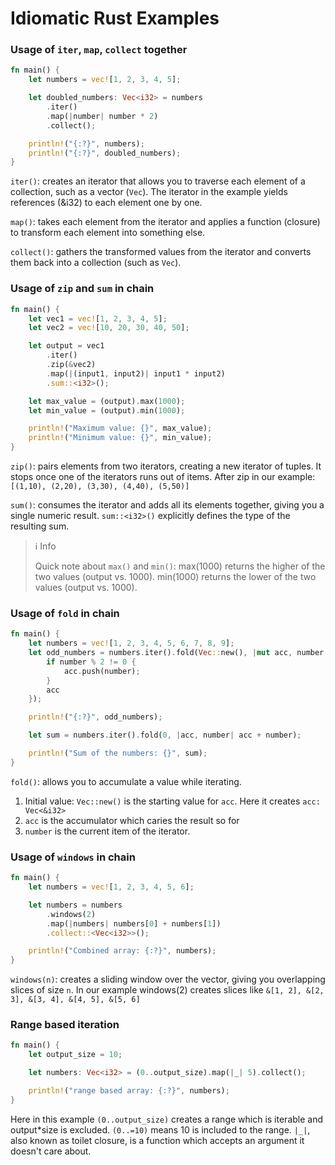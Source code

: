 # Idiomatic Rust Examples

### Usage of `iter`, `map`, `collect` together

```rust
fn main() {
    let numbers = vec![1, 2, 3, 4, 5];

    let doubled_numbers: Vec<i32> = numbers
        .iter()
        .map(|number| number * 2)
        .collect();

    println!("{:?}", numbers);
    println!("{:?}", doubled_numbers);
}
```

`iter()`: creates an iterator that allows you to traverse each element of a collection, such as a vector (`Vec`). The iterator in the example yields references (&i32) to each element one by one.

`map()`: takes each element from the iterator and applies a function (closure) to transform each element into something else.

`collect()`: gathers the transformed values from the iterator and converts them back into a collection (such as `Vec`).

### Usage of `zip` and `sum` in chain

```rust
fn main() {
    let vec1 = vec![1, 2, 3, 4, 5];
    let vec2 = vec![10, 20, 30, 40, 50];

    let output = vec1
        .iter()
        .zip(&vec2)
        .map(|(input1, input2)| input1 * input2)
        .sum::<i32>();

    let max_value = (output).max(1000);
    let min_value = (output).min(1000);

    println!("Maximum value: {}", max_value);
    println!("Minimum value: {}", min_value);
}
```

`zip()`: pairs elements from two iterators, creating a new iterator of tuples. It stops once one of the iterators runs out of items.
After zip in our example: `[(1,10), (2,20), (3,30), (4,40), (5,50)]`

`sum()`: consumes the iterator and adds all its elements together, giving you a single numeric result. `sum::<i32>()` explicitly defines the type of the resulting sum.

> ℹ️ Info
>
> Quick note about `max()` and `min()`:
> max(1000) returns the higher of the two values (output vs. 1000). min(1000) returns the lower of the two values (output vs. 1000).

### Usage of `fold` in chain

```rust
fn main() {
    let numbers = vec![1, 2, 3, 4, 5, 6, 7, 8, 9];
    let odd_numbers = numbers.iter().fold(Vec::new(), |mut acc, number| {
        if number % 2 != 0 {
            acc.push(number);
        }
        acc
    });

    println!("{:?}", odd_numbers);

    let sum = numbers.iter().fold(0, |acc, number| acc + number);

    println!("Sum of the numbers: {}", sum);
}
```

`fold()`: allows you to accumulate a value while iterating.

1. Initial value: `Vec::new()` is the starting value for `acc`. Here it creates `acc: Vec<&i32>`
2. `acc` is the accumulator which caries the result so for
3. `number` is the current item of the iterator.

### Usage of `windows` in chain

```rust
fn main() {
    let numbers = vec![1, 2, 3, 4, 5, 6];

    let numbers = numbers
        .windows(2)
        .map(|numbers| numbers[0] + numbers[1])
        .collect::<Vec<i32>>();

    println!("Combined array: {:?}", numbers);
}
```

`windows(n)`: creates a sliding window over the vector, giving you overlapping slices of size `n`.
In our example windows(2) creates slices like `&[1, 2], &[2, 3], &[3, 4], &[4, 5], &[5, 6]`

### Range based iteration

```rust
fn main() {
    let output_size = 10;

    let numbers: Vec<i32> = (0..output_size).map(|_| 5).collect();

    println!("range based array: {:?}", numbers);
}
```

Here in this example `(0..output_size)` creates a range which is iterable and output\*size is excluded.
`(0..=10)` means 10 is included to the range.
`|_|`, also known as toilet closure, is a function which accepts an argument it doesn't care about.

